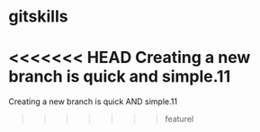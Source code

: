 # gitskills
<<<<<<< HEAD
Creating a new branch is quick and simple.11
=======
Creating a new branch is quick AND simple.11
>>>>>>> featurel
